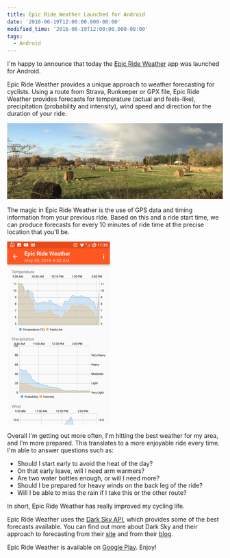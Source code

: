 ```yaml
---
title: Epic Ride Weather Launched for Android
date: '2016-06-19T12:00:00.000-08:00'
modified_time: '2016-06-19T12:00:00.000-08:00'
tags:
  - Android
---
```


I'm happy to announce that today the [Epic Ride Weather](/epic-ride-weather/) app was launched for Android.

Epic Ride Weather provides a unique approach to weather forecasting for cyclists.  Using a route from Strava, Runkeeper or GPX file, Epic Ride Weather provides forecasts for temperature (actual and feels-like), precipitation (probability and intensity), wind speed and direction for the duration of your ride.

![Rainbows, no rain](/epic-ride-weather/images/rainbows-no-rain.jpg)

The magic in Epic Ride Weather is the use of GPS data and timing information from your previous ride.  Based on this and a ride start time, we can produce forecasts for every 10 minutes of ride time at the precise location that you'll be.

<img alt="Epic Ride Weather app" src="/epic-ride-weather/images/ride-weather.png" class="border center"/>

Overall I'm getting out more often, I'm hitting the best weather for my area, and I'm more prepared.  This translates to a more enjoyable ride every time.  I'm able to answer questions such as:

* Should I start early to avoid the heat of the day?  
* On that early leave, will I need arm warmers?  
* Are two water bottles enough, or will I need more?  
* Should I be prepared for heavy winds on the back leg of the ride?
* Will I be able to miss the rain if I take this or the other route?

In short, Epic Ride Weather has really improved my cycling life.

Epic Ride Weather uses the [Dark Sky API](http://darksky.net), which provides some of the best forecasts available.
You can find out more about Dark Sky and their approach to forecasting from their [site](https://darksky.net/about/) and from their [blog](http://blog.darksky.net/).

Epic Ride Weather is available on [Google Play](https://play.google.com/store/apps/details?id=com.greensopinion.rideweather).  Enjoy!
